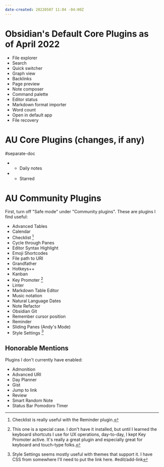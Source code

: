 ```yaml
---
date-created: 20220507 11:04 -04:00Z
---
```


# Obsidian's Default Core Plugins as of April 2022

- File explorer
- Search
- Quick switcher
- Graph view
- Backlinks
- Page preview
- Note composer
- Command palette
- Editor status
- Markdown format importer
- Word count
- Open in default app
- File recovery

# AU Core Plugins (changes, if any)

#separate-doc 

- + Daily notes
- + Starred

# AU Community Plugins

First, turn off "Safe mode" under "Community plugins". These are plugins I find useful:

- Advanced Tables
- Calendar
- Checklist [^1]
- Cycle through Panes
- Editor Syntax Highlight
- Emoji Shortcodes
- File path to URI
- Grandfather
- Hotkeys++
- Kanban
- Key Promoter [^2]
- Linter
- Markdown Table Editor
- Music notation
- Natural Language Dates
- Note Refactor
- Obsidian Git
- Remember cursor position
- Reminder
- Sliding Panes (Andy's Mode)
- Style Settings [^3]

## Honorable Mentions

Plugins I don't currently have enabled:

- Admonition
- Advanced URI
- Day Planner
- Gist
- Jump to link
- Review
- Smart Random Note
- Status Bar Pomodoro Timer

[^1]: Checklist is really useful with the Reminder plugin.

[^2]: This one is a special case. I don't have it installed, but until I learned the keyboard shortcuts I use for UX operations, day-to-day, I kept Key Promoter active. It's really a great plugin and especially great for keyboard and touch-type folks.

[^3]: Style Settings seems mostly useful with themes that support it. I have CSS from somewhere I'll need to put the link here. #edit/add-link